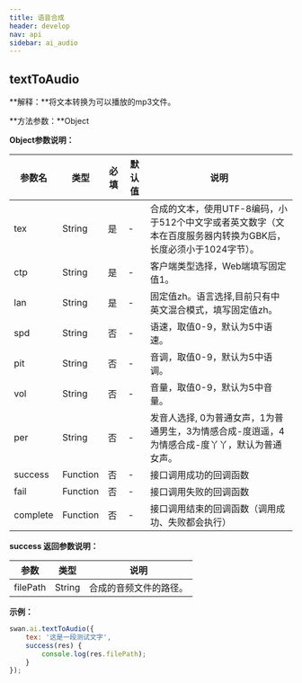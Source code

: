 ```yaml
---
title: 语音合成
header: develop
nav: api
sidebar: ai_audio
---
```


## textToAudio

**解释：**将文本转换为可以播放的mp3文件。

**方法参数：**Object

**Object参数说明：**

|参数名 |类型  |必填 | 默认值 |说明|
|---- | ---- | ---- | ----|----|
|tex| String|是|- |合成的文本，使用UTF-8编码，小于512个中文字或者英文数字（文本在百度服务器内转换为GBK后，长度必须小于1024字节）。|
|ctp| String|是  |- |客户端类型选择，Web端填写固定值1。|
|lan| String|是  | - |固定值zh。语言选择,目前只有中英文混合模式，填写固定值zh。|
|spd| String|否  | - |语速，取值0-9，默认为5中语速。|
|pit| String|否  | - |音调，取值0-9，默认为5中语调。|
|vol| String|否  | - |音量，取值0-9，默认为5中音量。|
|per| String|否  | - |发音人选择, 0为普通女声，1为普通男生，3为情感合成-度逍遥，4为情感合成-度丫丫，默认为普通女声。|
|success |Function    |否 |-|      接口调用成功的回调函数|
|fail |   Function|    否  |-|     接口调用失败的回调函数|
|complete  |  Function  |  否   |-|    接口调用结束的回调函数（调用成功、失败都会执行）|

**success 返回参数说明：**

|参数 | 类型 | 说明  |
|---- | ---- | ---- |
|filePath | String | 合成的音频文件的路径。|

**示例：**
```js
swan.ai.textToAudio({
    tex: '这是一段测试文字',
    success(res) {
        console.log(res.filePath);
    }
});
```

